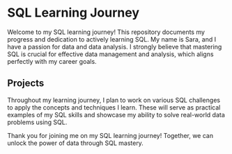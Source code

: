 # SQL Learning Journey

Welcome to my SQL learning journey! This repository documents my progress and dedication to actively learning SQL. My name is Sara, and I have a passion for data and data analysis. I strongly believe that mastering SQL is crucial for effective data management and analysis, which aligns perfectly with my career goals.


## Projects

Throughout my learning journey, I plan to work on various SQL challenges to apply the concepts and techniques I learn. These will serve as practical examples of my SQL skills and showcase my ability to solve real-world data problems using SQL.


Thank you for joining me on my SQL learning journey! Together, we can unlock the power of data through SQL mastery.

